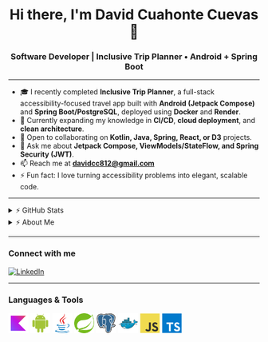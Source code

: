 <h1 align="center">Hi there, I'm David Cuahonte Cuevas 👋</h1>
<h3 align="center">Software Developer | Inclusive Trip Planner • Android + Spring Boot</h3>

---

- 🎓 I recently completed **Inclusive Trip Planner**, a full-stack accessibility-focused travel app built with **Android (Jetpack Compose)** and **Spring Boot/PostgreSQL**, deployed using **Docker** and **Render**.
- 🌱 Currently expanding my knowledge in **CI/CD**, **cloud deployment**, and **clean architecture**.
- 👯 Open to collaborating on **Kotlin, Java, Spring, React, or D3** projects.
- 💬 Ask me about **Jetpack Compose, ViewModels/StateFlow, and Spring Security (JWT)**.
- 📫 Reach me at **davidcc812@gmail.com**
- ⚡ Fun fact: I love turning accessibility problems into elegant, scalable code.

---

<details>
  <summary>⚡ GitHub Stats</summary>
  <p>
    <img
      align="left"
      src="https://github-readme-stats.vercel.app/api/top-langs?username=DavidCC812&show_icons=true&layout=compact&hide=css,html&langs_count=8&theme=radical"
      alt="Top languages for DavidCC812"
    />
  </p>
  <p>
    &nbsp;<img
      align="center"
      src="https://github-readme-stats.vercel.app/api?username=DavidCC812&show_icons=true&include_all_commits=true&count_private=true&theme=radical"
      alt="GitHub stats for DavidCC812"
    />
  </p>
</details>

<details>
  <summary>⚡ About Me</summary>

Hello! I’m **David Alejandro Cuahonte Cuevas**, a young Full Stack Developer with a background in cross-platform application development and early professional experience in Agile environments.

I recently graduated and am currently pursuing a **Master’s in Advanced Software Engineering** to further strengthen my expertise in front-end, back-end, and cloud technologies.

During my last position, I collaborated within a multidisciplinary team on an **Angular web application**, contributing to feature development, unit testing, and version control improvements using Git and GitHub. This experience helped me grow technically while adapting rapidly to a professional workflow.

My journey has led me to work with various **languages** (Java, Python, TypeScript), **frameworks** (Angular, Flutter, Spring), and **tools** (GitHub Actions, Docker, Google Cloud, PostgreSQL).

I’m fluent in **Spanish (native)**, **French**, **English**, and **Italian**, with basic knowledge of **German**.

I’m seeking new opportunities to contribute to meaningful projects and continue evolving in technically challenging environments.
</details>

---

<h3 align="left">Connect with me</h3>
<p align="left">
  <a href="[https://www.linkedin.com/in/davidcuahonte/](https://www.linkedin.com/in/david-alejandro-cuahonte-cuevas-527781221/)">
    <img align="center" alt="LinkedIn" height="30" width="40"
      src="https://raw.githubusercontent.com/rahuldkjain/github-profile-readme-generator/master/src/images/icons/Social/linked-in-alt.svg" />
  </a>
</p>

---

<h3 align="left">Languages & Tools</h3>
<p align="left">
  <img src="https://raw.githubusercontent.com/devicons/devicon/master/icons/kotlin/kotlin-original.svg" width="40" height="40" alt="Kotlin"/>
  <img src="https://raw.githubusercontent.com/devicons/devicon/master/icons/android/android-original.svg" width="40" height="40" alt="Android"/>
  <img src="https://raw.githubusercontent.com/devicons/devicon/master/icons/java/java-original.svg" width="40" height="40" alt="Java"/>
  <img src="https://raw.githubusercontent.com/devicons/devicon/master/icons/spring/spring-original.svg" width="40" height="40" alt="Spring"/>
  <img src="https://raw.githubusercontent.com/devicons/devicon/master/icons/postgresql/postgresql-original.svg" width="40" height="40" alt="PostgreSQL"/>
  <img src="https://raw.githubusercontent.com/devicons/devicon/master/icons/docker/docker-original.svg" width="40" height="40" alt="Docker"/>
  <img src="https://raw.githubusercontent.com/devicons/devicon/master/icons/javascript/javascript-original.svg" width="40" height="40" alt="JavaScript"/>
  <img src="https://raw.githubusercontent.com/devicons/devicon/master/icons/typescript/typescript-original.svg" width="40" height="40" alt="TypeScript"/>
</p>

